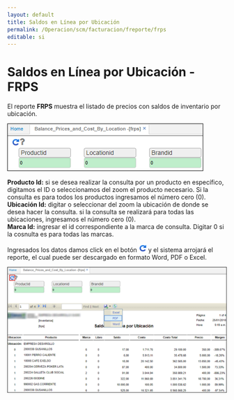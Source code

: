 ```yaml
---
layout: default
title: Saldos en Línea por Ubicación
permalink: /Operacion/scm/facturacion/freporte/frps
editable: si
---
```


# Saldos en Línea por Ubicación - FRPS

El reporte **FRPS** muestra el listado de precios con saldos de inventario por ubicación.  

![](frps.png)

**Producto Id:** si se desea realizar la consulta por un producto en específico, digitamos el ID o seleccionamos del zoom el producto necesario. Si la consulta es para todos los productos ingresamos el número cero (0).  
**Ubicación Id:** digitar o seleccionar del zoom la ubicación de donde se desea hacer la consulta. si la consulta se realizará para todas las ubicaciones, ingresamos el número cero (0).  
**Marca Id:** ingresar el id correspondiente a la marca de consulta. Digitar 0 si la cosnulta es para todas las marcas.  

Ingresados los datos damos click en el botón ![](actualizar.png) y el sistema arrojará el reporte, el cual puede ser descargado en formato Word, PDF o Excel.  

![](frps1.png)

